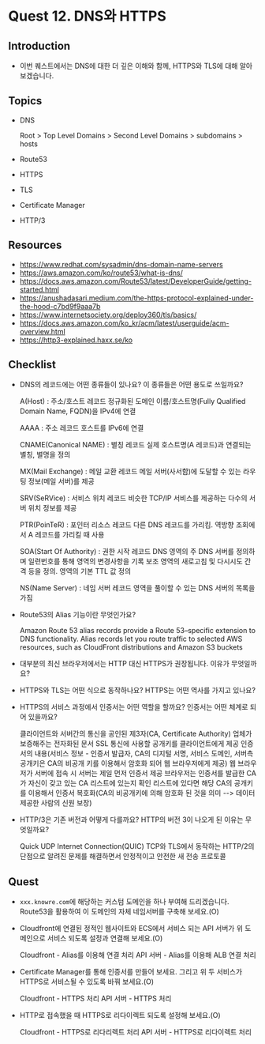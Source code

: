 # Quest 12. DNS와 HTTPS

## Introduction
* 이번 퀘스트에서는 DNS에 대한 더 깊은 이해와 함께, HTTPS와 TLS에 대해 알아보겠습니다.

## Topics
* DNS

    Root > Top Level Domains > Second Level Domains > subdomains > hosts

* Route53
* HTTPS
* TLS
* Certificate Manager
* HTTP/3

## Resources
* https://www.redhat.com/sysadmin/dns-domain-name-servers
* https://aws.amazon.com/ko/route53/what-is-dns/
* https://docs.aws.amazon.com/Route53/latest/DeveloperGuide/getting-started.html
* https://anushadasari.medium.com/the-https-protocol-explained-under-the-hood-c7bd9f9aaa7b
* https://www.internetsociety.org/deploy360/tls/basics/
* https://docs.aws.amazon.com/ko_kr/acm/latest/userguide/acm-overview.html
* https://http3-explained.haxx.se/ko

## Checklist
* DNS의 레코드에는 어떤 종류들이 있나요? 이 종류들은 어떤 용도로 쓰일까요?

    A(Host) : 주소/호스트 레코드
              정규화된 도메인 이름/호스트명(Fully Qualified Domain Name, FQDN)을 IPv4에 연결

    AAAA : 주소 레코드
           호스트를 IPv6에 연결

    CNAME(Canonical NAME) : 별칭 레코드
                            실제 호스트명(A 레코드)과 연결되는 별칭, 별명을 정의

    MX(Mail Exchange) : 메일 교환 레코드
                        메일 서버(사서함)에 도달할 수 있는 라우팅 정보(메일 서버)를 제공

    SRV(SeRVice) : 서비스 위치 레코드
                   비슷한 TCP/IP 서비스를 제공하는 다수의 서버 위치 정보를 제공

    PTR(PoinTeR) : 포인터 리소스 레코드
                   다른 DNS 레코드를 가리킴. 역방향 조회에서 A 레코드를 가리킬 때 사용

    SOA(Start Of Authority) : 권한 시작 레코드
                              DNS 영역의 주 DNS 서버를 정의하며 일련번호를 통해 영역의 변경사항을 기록
                              보조 영역의 새로고침 및 다시시도 간격 등을 정의. 영역의 기본 TTL 값 정의

    NS(Name Server) : 네임 서버 레코드
                      영역을 풀이할 수 있는 DNS 서버의 목록을 가짐

* Route53의 Alias 기능이란 무엇인가요?

    Amazon Route 53 alias records provide a Route 53–specific extension to DNS functionality. Alias records let you route traffic to selected AWS resources, such as CloudFront distributions and Amazon S3 buckets

* 대부분의 최신 브라우저에서는 HTTP 대신 HTTPS가 권장됩니다. 이유가 무엇일까요?

* HTTPS와 TLS는 어떤 식으로 동작하나요? HTTPS는 어떤 역사를 가지고 있나요?

* HTTPS의 서비스 과정에서 인증서는 어떤 역할을 할까요? 인증서는 어떤 체계로 되어 있을까요?

    클라이언트와 서버간의 통신을 공인된 제3자(CA, Certificate Authority) 업체가 보증해주는 전자화된 문서
    SSL 통신에 사용할 공개키를 클라이언트에게 제공
    인증서의 내용(서비스 정보 - 인증서 발급자, CA의 디지털 서명, 서비스 도메인, 서버측 공개키은 CA의 비공개 키를 이용해서 암호화 되어 웹 브라우저에게 제공)
                    웹 브라우저가 서버에 접속 시 서버는 제일 먼저 인증서 제공
                    브라우저는 인증서를 발급한 CA가 자신이 갖고 있는 CA 리스트에 있는지 확인
                    리스트에 있다면 해당 CA의 공개키를 이용해서 인증서 복호화(CA의 비공개키에 의해 암호화 된 것을 의미 --> 데이터 제공한 사람의 신원 보장)

* HTTP/3은 기존 버전과 어떻게 다를까요? HTTP의 버전 3이 나오게 된 이유는 무엇일까요?

    Quick UDP Internet Connection(QUIC)
    TCP와 TLS에서 동작하는 HTTP/2의 단점으로 알려진 문제를 해결하면서 안정적이고 안전한 새 전송 프로토콜

## Quest
* `xxx.knowre.com`에 해당하는 커스텀 도메인을 하나 부여해 드리겠습니다. Route53을 활용하여 이 도메인의 자체 네임서버를 구축해 보세요.(O)

* Cloudfront에 연결된 정적인 웹사이트와 ECS에서 서비스 되는 API 서버가 위 도메인으로 서비스 되도록 설정과 연결해 보세요.(O)

    Cloudfront - Alias를 이용해 연결 처리
    API 서버 - Alias를 이용해 ALB 연결 처리

* Certificate Manager를 통해 인증서를 만들어 보세요. 그리고 위 두 서비스가 HTTPS로 서비스될 수 있도록 바꿔 보세요.(O)

    Cloudfront - HTTPS 처리
    API 서버 - HTTPS 처리

* HTTP로 접속했을 때 HTTPS로 리다이렉트 되도록 설정해 보세요.(O)

    Cloudfront - HTTPS로 리다리렉트 처리
    API 서버 - HTTPS로 리다이렉트 처리
